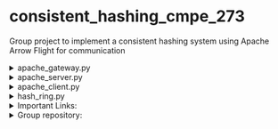 # consistent_hashing_cmpe_273
Group project to implement a consistent hashing system using Apache Arrow Flight for communication


<details>
  <summary>apache_gateway.py</summary>

  It acts as a gateway to implement consistent hashing for storing data throughout multiple servers.
  It contains an object for hashring that add/removes nodes and to to the hasing ring and gives ot the location of virtual for a give key_hash.

</details>

<details>
  <summary>apache_server.py</summary>

  Server that stores the tables sent from the gateway.

</details>

<details>
  <summary>apache_client.py</summary>

  Client to send data to the servers via gateway.

</details>

<details>
  <summary>hash_ring.py</summary>

  Implementation of consitent hashing.
  Replication to enhance fault tolerance.
  Collision control implemented using LinkedList

</details>

<details>
  <summary>Important Links: </summary>
  
  https://blog.djnavarro.net/posts/2022-10-18_arrow-flight/
  https://arrow.apache.org/docs/python/generated/pyarrow.flight.FlightStreamReader.html#pyarrow-flight-flightstreamreader
  https://medium.com/@diehardankush/how-to-making-sense-of-apache-arrow-flight-8ca595e2c3f6
  
</details>

<details>
  <summary>Group repository: </summary>
  subramanyaJagadeesh/consistent_hashing_cmpe_273
</details>


